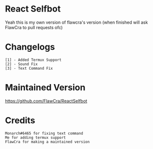 # React Selfbot
Yeah this is my own version of flawcra's version (when finished will ask FlawCra to pull requests ofc)
# Changelogs
```
[1] - Added Termux Support
[2] - Sound Fix
[3] - Text Command Fix
```
# Maintained Version
https://github.com/FlawCra/ReactSelfbot
# Credits
```
Monarch#6465 for fixing text command
Me for adding termux support
FlawCra for making a maintained version
```
